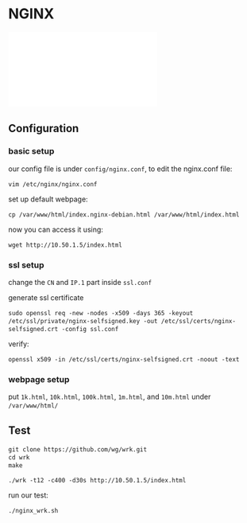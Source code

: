 # NGINX

![HTTPS server setup](web-setup.pdf)

## Configuration 

### basic setup

our config file is under `config/nginx.conf`, to edit the nginx.conf file:

```
vim /etc/nginx/nginx.conf
```
set up default webpage:

```
cp /var/www/html/index.nginx-debian.html /var/www/html/index.html
```

now you can access it using:

```
wget http://10.50.1.5/index.html
```

### ssl setup

change the `CN` and `IP.1` part inside `ssl.conf`

generate ssl certificate

```
sudo openssl req -new -nodes -x509 -days 365 -keyout /etc/ssl/private/nginx-selfsigned.key -out /etc/ssl/certs/nginx-selfsigned.crt -config ssl.conf
```

verify:

```
openssl x509 -in /etc/ssl/certs/nginx-selfsigned.crt -noout -text
```

### webpage setup

put `1k.html`, `10k.html`, `100k.html`, `1m.html`, and `10m.html` under `/var/www/html/`

## Test

```
git clone https://github.com/wg/wrk.git
cd wrk
make
```

```
./wrk -t12 -c400 -d30s http://10.50.1.5/index.html
```

run our test:
```
./nginx_wrk.sh
```
